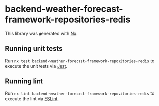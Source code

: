 # backend-weather-forecast-framework-repositories-redis

This library was generated with [Nx](https://nx.dev).

## Running unit tests

Run `nx test backend-weather-forecast-framework-repositories-redis` to execute the unit tests via [Jest](https://jestjs.io).

## Running lint

Run `nx lint backend-weather-forecast-framework-repositories-redis` to execute the lint via [ESLint](https://eslint.org/).
